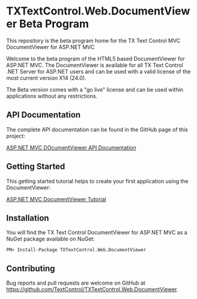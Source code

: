 #  TXTextControl.Web.DocumentViewer Beta Program

This repository is the beta program home for the TX Text Control MVC DocumentViewer for ASP.NET MVC

Welcome to the beta program of the HTML5 based DocumentViewer for ASP.NET MVC. The DocumentViewer is available for all TX Text Control .NET Server for ASP.NET users and can be used with a valid license of the most current version X14 (24.0).

The Beta version comes with a "go live" license and can be used within applications without any restrictions.

## API Documentation

The complete API documentation can be found in the GitHub page of this project:

[ASP.NET MVC DOcumentViewer API Documentation](https://github.com/TextControl/TXTextControl.Web.DocumentViewer/blob/master/docs/DocumentViewerSettings.md)

## Getting Started

This getting started tutorial helps to create your first application using the DocumentViewer:

[ASP.NET MVC DocumentViewer Tutorial](http://www.textcontrol.com/en_US/support/documentation/getting-started/html5-mvc-viewer/)

## Installation

You will find the TX Text Control DocumentViewer for ASP.NET MVC as a NuGet package available on NuGet:

    PM> Install-Package TXTextControl.Web.DocumentViewer

## Contributing

Bug reports and pull requests are welcome on GitHub at https://github.com/TextControl/TXTextControl.Web.DocumentViewer.

